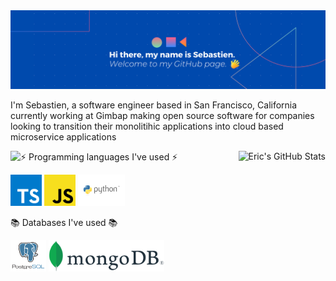 <img type="content" src="images/GitHubBanner.png" alt-text="Banner"/>

<p>I'm Sebastien, a software engineer based in San Francisco, California currently working at Gimbap making open source
software for companies looking to transition their monolitihic applications into cloud based microservice applications </p>


<div float="left">
  <a href="https://github.com/ericcchiu/ericcchiu">
    <img align="right" src="https://github-readme-stats.vercel.app/api?username=SebastienFauque&show_icons=true&line_height=27&count_private=true&title_color=ffffff&text_color=c9cacc&icon_color=2bbc8a&bg_color=1d1f21" alt="Eric's GitHub Stats" />
  </a>
  <a href="https://github.com/ericcchiu/ericcchiu">
    <img align="left" src="https://github-readme-stats.vercel.app/api/top-langs/?username=sebastienfauque&hide=moustache&langs_count=10&layout=compact&title_color=ffffff&text_color=c9cacc&icon_color=2bbc8a&bg_color=1d1f21" />
  </a>
</div>


⚡ Programming languages I've used ⚡

<div float="left">
  <img type="content" height="50" src="images/typescriptLogo.svg" alt-text="Typescript"/>
  <img type="content" height="50" src="images/javascriptLogo.svg" alt-text="JavaScript"/>
  <img type="content" height="50" src="images/pythonLogo.svg" alt-text="python"/>
</div>

:books: Databases I've used :books:

<div float="left">
  <img align="center" type="content" height="50" src="images/postgresqlLogo.svg" alt-text="PostgreSQL"/>
  <img align="center" type="content" height="50" src="images/mongodbLogo.svg" alt-text="MongoDB"/>
</div>


<!--
**SebastienFauque/SebastienFauque** is a ✨ _special_ ✨ repository because its `README.md` (this file) appears on your GitHub profile.

Here are some ideas to get you started:

- 🔭 I’m currently working on ...
- 🌱 I’m currently learning ...
- 👯 I’m looking to collaborate on ...
- 🤔 I’m looking for help with ...
- 💬 Ask me about ...
- 📫 How to reach me: ...
- 😄 Pronouns: ...
- ⚡ Fun fact: ...
-->
